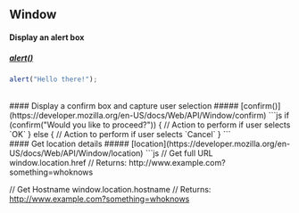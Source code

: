 ## Window

#### Display an alert box
##### [alert()](https://developer.mozilla.org/en-US/docs/Web/API/Window/alert)
```js
alert("Hello there!");
```

<br>
#### Display a confirm box and capture user selection
##### [confirm()](https://developer.mozilla.org/en-US/docs/Web/API/Window/confirm)
```js
if (confirm("Would you like to proceed?")) {
  // Action to perform if user selects `OK`
} else {
  // Action to perform if user selects `Cancel`
}
```

<br>
#### Get location details
##### [location](https://developer.mozilla.org/en-US/docs/Web/API/Window/location)
```js
// Get full URL
window.location.href
// Returns: http://www.example.com?something=whoknows

// Get Hostname
window.location.hostname
// Returns: http://www.example.com?something=whoknows
```

